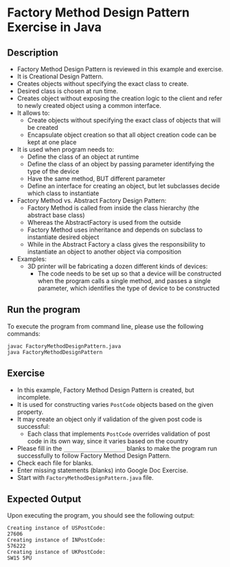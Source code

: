 # Factory Method Design Pattern Exercise in Java

## Description
* Factory Method Design Pattern is reviewed in this example and exercise.
* It is Creational Design Pattern.
* Creates objects without specifying the exact class to create.
* Desired class is chosen at run time.
* Creates object without exposing the creation logic to the client and refer to newly created object using a common
  interface.
* It allows to:
  * Create objects without specifying the exact class of objects that will be created
  * Encapsulate object creation so that all object creation code can be kept at one place
* It is used when program needs to:
  * Define the class of an object at runtime
  * Define the class of an object by passing parameter identifying the type of the device
  * Have the same method, BUT different parameter
  * Define an interface for creating an object, but let subclasses decide which class to instantiate
* Factory Method vs. Abstract Factory Design Pattern:
  * Factory Method is called from inside the class hierarchy (the abstract base class)
  * Whereas the AbstractFactory is used from the outside
  * Factory Method uses inheritance and depends on subclass to instantiate desired object
  * While in the Abstract Factory a class gives the responsibility to instantiate an object to another object via
  composition
* Examples:
  * 3D printer will be fabricating a dozen different kinds of devices:
    * The code needs to be set up so that a device will be constructed when the program calls a single method, and
    passes a single parameter, which identifies the type of device to be constructed

## Run the program
To execute the program from command line, please use the following commands:
```
javac FactoryMethodDesignPattern.java
java FactoryMethodDesignPattern
```

## Exercise
* In this example, Factory Method Design Pattern is created, but incomplete.
* It is used for constructing varies `PostCode` objects based on the given property.
* It may create an object only if validation of the given post code is successful:
  * Each class that implements `PostCode` overrides validation of post code in its own way, since it varies based on the
  country
* Please fill in the `____________________`  blanks to make the program run successfully to follow Factory Method Design
Pattern.
* Check each file for blanks.
* Enter missing statements (blanks) into Google Doc Exercise.
* Start with `FactoryMethodDesignPattern.java` file.

## Expected Output
Upon executing the program, you should see the following output:

```
Creating instance of USPostCode:
27606
Creating instance of INPostCode:
576222
Creating instance of UKPostCode:
SW15 5PU
```
